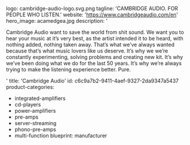 logo: cambridge-audio-logo.svg.png
tagline: 'CAMBRIDGE AUDIO. FOR PEOPLE WHO LISTEN.'
website: 'https://www.cambridgeaudio.com/en'
hero_image: acamedgea.jpg
description: '<p>Cambridge Audio want to save the world from shit sound. We want you to hear your music at it’s very best, as the artist intended it to be heard, with nothing added, nothing taken away. That’s what we’ve always wanted because that’s what music lovers like us deserve. It’s why we we’re constantly experimenting, solving problems and creating new kit. It’s why we’ve been doing what we do for the last 50 years. It’s why we’re always trying to make the listening experience better. Pure.&nbsp;&nbsp;</p>'
title: 'Cambridge Audio'
id: c6c9a7b2-9411-4aef-9327-2da9347a5437
product-categories:
  - integrated-amplifiers
  - cd-players
  - power-amplifiers
  - pre-amps
  - server-streaming
  - phono-pre-amps
  - multi-function
blueprint: manufacturer
